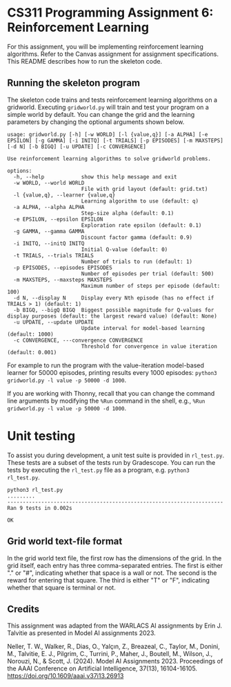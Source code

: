 # CS311 Programming Assignment 6: Reinforcement Learning

For this assignment, you will be implementing reinforcement learning algorithms. Refer to the Canvas assignment for assignment specifications. This README describes how to run the skeleton code.

## Running the skeleton program

The skeleton code trains and tests reinforcement learning algorithms on a gridworld. Executing `gridworld.py` will train and test your program on a simple world by default. You can change the grid and the learning parameters by changing the optional arguments shown below.

```
usage: gridworld.py [-h] [-w WORLD] [-l {value,q}] [-a ALPHA] [-e EPSILON] [-g GAMMA] [-i INITQ] [-t TRIALS] [-p EPISODES] [-m MAXSTEPS] [-d N] [-b BIGQ] [-u UPDATE] [-c CONVERGENCE]

Use reinforcement learning algorithms to solve gridworld problems.

options:
  -h, --help            show this help message and exit
  -w WORLD, --world WORLD
                        File with grid layout (default: grid.txt)
  -l {value,q}, --learner {value,q}
                        Learning algorithm to use (default: q)
  -a ALPHA, --alpha ALPHA
                        Step-size alpha (default: 0.1)
  -e EPSILON, --epsilon EPSILON
                        Exploration rate epsilon (default: 0.1)
  -g GAMMA, --gamma GAMMA
                        Discount factor gamma (default: 0.9)
  -i INITQ, --initQ INITQ
                        Initial Q-value (default: 0)
  -t TRIALS, --trials TRIALS
                        Number of trials to run (default: 1)
  -p EPISODES, --episodes EPISODES
                        Number of episodes per trial (default: 500)
  -m MAXSTEPS, --maxsteps MAXSTEPS
                        Maximum number of steps per episode (default: 100)
  -d N, --display N     Display every Nth episode (has no effect if TRIALS > 1) (default: 1)
  -b BIGQ, --bigQ BIGQ  Biggest possible magnitude for Q-values for display purposes (default: the largest reward value) (default: None)
  -u UPDATE, --update UPDATE
                        Update interval for model-based learning (default: 1000)
  -c CONVERGENCE, ---convergence CONVERGENCE
                        Threshold for convergence in value iteration (default: 0.001)
```

For example to run the program with the value-iteration model-based learner for 50000 episodes, printing results every 1000 episodes: `python3 gridworld.py -l value -p 50000 -d 1000`.

If you are working with Thonny, recall that you can change the command line arguments by modifying the `%Run` command in the shell, e.g., `%Run gridworld.py -l value -p 50000 -d 1000`.

# Unit testing

To assist you during development, a unit test suite is provided in `rl_test.py`. These tests are a subset of the tests run by Gradescope. You can run the tests by executing the `rl_test.py` file as a program, e.g. `python3 rl_test.py`. 

```
python3 rl_test.py 
.........
----------------------------------------------------------------------
Ran 9 tests in 0.002s

OK
```

## Grid world text-file format

In the grid world text file, the first row has the dimensions of the grid. In the grid itself, each entry has three comma-separated entries. The first is either "." or "#", indicating whether that space is a wall or not. The second is the reward for entering that square. The third is either "T" or "F", indicating whether that square is terminal or not.

## Credits

This assignment was adapted from the WARLACS AI assignments by Erin J. Talvitie as presented in Model AI assignments 2023.

Neller, T. W., Walker, R., Dias, O., Yalçın, Z., Breazeal, C., Taylor, M., Donini, M., Talvitie, E. J., Pilgrim, C., Turrini, P., Maher, J., Boutell, M., Wilson, J., Norouzi, N., & Scott, J. (2024). Model AI Assignments 2023. Proceedings of the AAAI Conference on Artificial Intelligence, 37(13), 16104-16105. https://doi.org/10.1609/aaai.v37i13.26913